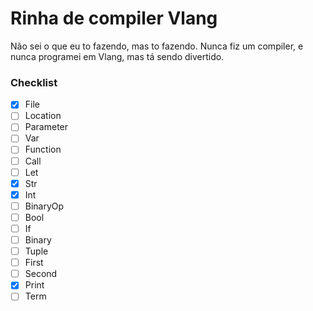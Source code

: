 # Rinha de compiler Vlang

Não sei o que eu to fazendo, mas to fazendo. Nunca fiz um compiler, e nunca programei em Vlang, mas tá sendo divertido.

### Checklist
- [x] File
- [ ] Location
- [ ] Parameter
- [ ] Var
- [ ] Function
- [ ] Call
- [ ] Let
- [x] Str
- [x] Int
- [ ] BinaryOp
- [ ] Bool
- [ ] If
- [ ] Binary
- [ ] Tuple
- [ ] First
- [ ] Second
- [x] Print
- [ ] Term

